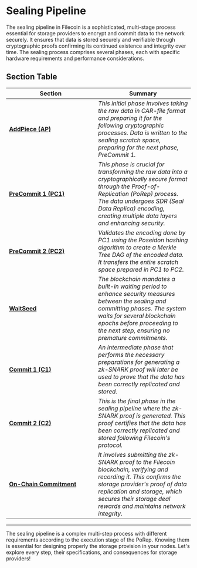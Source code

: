 # Sealing Pipeline

The sealing pipeline in Filecoin is a sophisticated, multi-stage process essential for storage providers to encrypt and commit data to the network securely. It ensures that data is stored securely and verifiable through cryptographic proofs confirming its continued existence and integrity over time. The sealing process comprises several phases, each with specific hardware requirements and performance considerations.

## Section Table

<table><thead><tr><th width="227">Section</th><th>Summary</th></tr></thead><tbody><tr><td><a href="addpiece-ap.md"><strong>AddPiece (AP)</strong></a></td><td><em>This initial phase involves taking the raw data in CAR-file format and preparing it for the following cryptographic processes. Data is written to the sealing scratch space, preparing for the next phase, PreCommit 1.</em></td></tr><tr><td><a href="precommit-1-pc1.md"><strong>PreCommit 1 (PC1)</strong></a></td><td><em>This phase is crucial for transforming the raw data into a cryptographically secure format through the Proof-of-Replication (PoRep) process. The data undergoes SDR (Seal Data Replica) encoding, creating multiple data layers and enhancing security.</em></td></tr><tr><td><a href="./#precommit-2-pc2"><strong>PreCommit 2 (PC2)</strong></a></td><td><em>Validates the encoding done by PC1 using the Poseidon hashing algorithm to create a Merkle Tree DAG of the encoded data. It transfers the entire scratch space prepared in PC1 to PC2.</em></td></tr><tr><td><a href="waitseed.md"><strong>WaitSeed</strong></a></td><td><em>The blockchain mandates a built-in waiting period to enhance security measures between the sealing and committing phases. The system waits for several blockchain epochs before proceeding to the next step, ensuring no premature commitments.</em></td></tr><tr><td><a href="commit-1-c1-and-commit-2-c2.md"><strong>Commit 1 (C1)</strong></a></td><td><em>An intermediate phase that performs the necessary preparations for generating a zk-SNARK proof will later be used to prove that the data has been correctly replicated and stored.</em></td></tr><tr><td><a href="commit-2-c2.md"><strong>Commit 2 (C2)</strong></a></td><td><em>This is the final phase in the sealing pipeline where the zk-SNARK proof is generated. This proof certifies that the data has been correctly replicated and stored following Filecoin's protocol.</em></td></tr><tr><td><a href="on-chain-commitment.md"><strong>On-Chain Commitment</strong></a></td><td><em>It involves submitting the zk-SNARK proof to the Filecoin blockchain, verifying and recording it. This confirms the storage provider's proof of data replication and storage, which secures their storage deal rewards and maintains network integrity.</em></td></tr></tbody></table>

***

The sealing pipeline is a complex multi-step process with different requirements according to the execution stage of the PoRep. Knowing them is essential for designing properly the storage provision in your nodes. Let's explore every step, their specifications, and consequences for storage providers!
